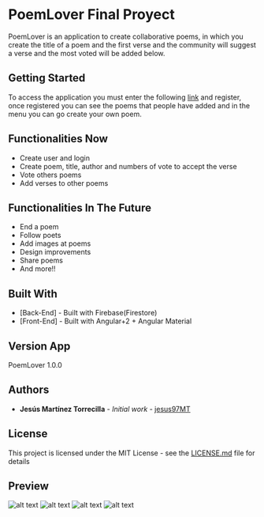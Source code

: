 # PoemLover Final Proyect

PoemLover is an application to create collaborative poems, in which you create the title of a poem and the first verse and the community will suggest a verse and the most voted will be added below.

## Getting Started

To access the application you must enter the following [link](https://proyectofinal-jesus97mt.web.app/) and register, once registered you can see the poems that people have added and in the menu you can go create your own poem.

## Functionalities Now

  * Create user and login
  * Create poem, title, author and numbers of vote to accept the verse
  * Vote others poems
  * Add verses to other poems 
  
  ## Functionalities In The Future

  * End a poem
  * Follow poets
  * Add images at poems
  * Design improvements
  * Share poems
  * And more!!


## Built With

* [Back-End] - Built with Firebase(Firestore)
* [Front-End] - Built with Angular+2 + Angular Material


## Version App

PoemLover 1.0.0

## Authors

* **Jesús Martínez Torrecilla** - *Initial work* - [jesus97MT](https://github.com/jesus97MT)

## License

This project is licensed under the MIT License - see the [LICENSE.md](LICENSE.md) file for details

## Preview

![alt text](https://github.com/jesus97MT/ProyectoFinal/blob/master/src/assets/1.png)
![alt text](https://github.com/jesus97MT/ProyectoFinal/blob/master/src/assets/2.png)
![alt text](https://github.com/jesus97MT/ProyectoFinal/blob/master/src/assets/1.png)
![alt text](https://github.com/jesus97MT/ProyectoFinal/blob/master/src/assets/4.png)


